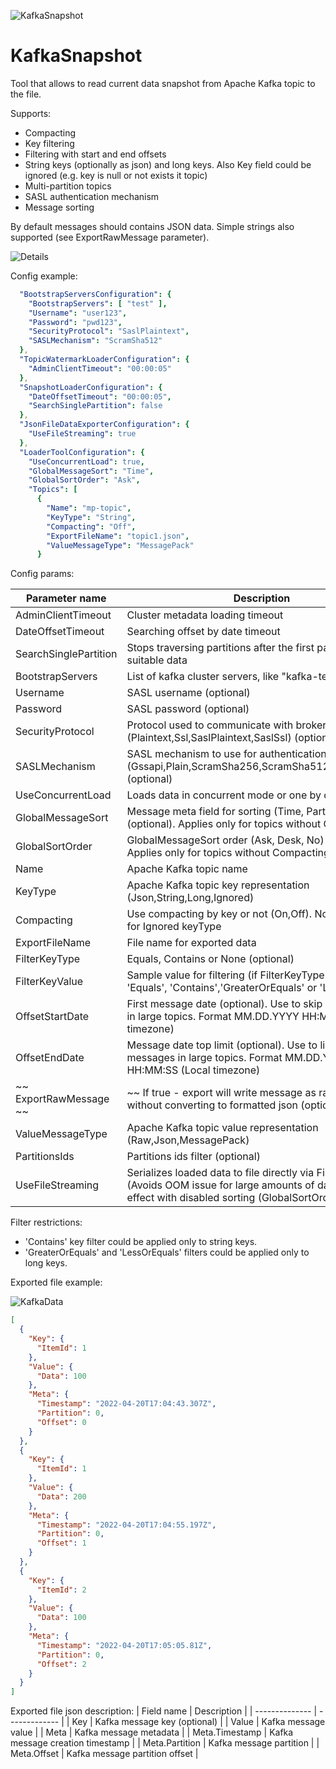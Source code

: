 ![KafkaSnapshot](logo_s.png)
# KafkaSnapshot
Tool that allows to read current data snapshot from Apache Kafka topic to the file.

Supports:
* Compacting
* Key filtering
* Filtering with start and end offsets
* String keys (optionally as json) and long keys. Also Key field could be ignored (e.g. key is null or not exists it topic)
* Multi-partition topics
* SASL authentication mechanism
* Message sorting

By default messages should contains JSON data. Simple strings also supported (see ExportRawMessage parameter).

![Details](Case1.PNG)

Config example:

```yaml
  "BootstrapServersConfiguration": {
    "BootstrapServers": [ "test" ],
    "Username": "user123",
    "Password": "pwd123",
    "SecurityProtocol": "SaslPlaintext",
    "SASLMechanism": "ScramSha512"
  },
  "TopicWatermarkLoaderConfiguration": {
    "AdminClientTimeout": "00:00:05"
  },
  "SnapshotLoaderConfiguration": {
    "DateOffsetTimeout": "00:00:05",
    "SearchSinglePartition": false
  },
  "JsonFileDataExporterConfiguration": {
    "UseFileStreaming": true
  },
  "LoaderToolConfiguration": {
    "UseConcurrentLoad": true,
    "GlobalMessageSort": "Time",
    "GlobalSortOrder": "Ask",
    "Topics": [
      {
        "Name": "mp-topic",
        "KeyType": "String",
        "Compacting": "Off",
        "ExportFileName": "topic1.json",
        "ValueMessageType": "MessagePack"
      }
```
Config params:

| Parameter name | Description   |
| -------------- | ------------- |
| AdminClientTimeout | Cluster metadata loading timeout |
| DateOffsetTimeout | Searching offset by date timeout |
| SearchSinglePartition | Stops traversing partitions after the first partition with suitable data |
| BootstrapServers | List of kafka cluster servers, like "kafka-test:9092"  |
| Username | SASL username (optional)  |
| Password | SASL password (optional)  |
| SecurityProtocol | Protocol used to communicate with brokers (Plaintext,Ssl,SaslPlaintext,SaslSsl) (optional)  |
| SASLMechanism | SASL mechanism to use for authentication (Gssapi,Plain,ScramSha256,ScramSha512,OAuthBearer) (optional)  |
| UseConcurrentLoad | Loads data in concurrent mode or one by one |
| GlobalMessageSort | Message meta field for sorting (Time, Partition) (optional). Applies only for topics without Compacting. |
| GlobalSortOrder | GlobalMessageSort order (Ask, Desk, No) (optional). Applies only for topics without Compacting.|
| Name           | Apache Kafka topic name |
| KeyType        | Apache Kafka topic key representation (Json,String,Long,Ignored) |
| Compacting     | Use compacting by key or not (On,Off). Not supported for Ignored keyType |
| ExportFileName | File name for exported data  |
| FilterKeyType | Equals, Contains or None (optional)  |
| FilterKeyValue | Sample value for filtering (if FilterKeyType sets as 'Equals', 'Contains','GreaterOrEquals' or 'LessOrEquals') |
| OffsetStartDate | First message date (optional). Use to skip old messages in large topics. Format MM.DD.YYYY HH:MM:SS (Local timezone)|
| OffsetEndDate | Message date top limit (optional). Use to limit filtering messages in large topics. Format MM.DD.YYYY HH:MM:SS (Local timezone)|
| ~~ ExportRawMessage ~~ | ~~ If true - export will write message as raw string without converting to formatted json (optional). ~~|
| ValueMessageType | Apache Kafka topic value representation (Raw,Json,MessagePack) |
| PartitionsIds | Partitions ids filter (optional)|
| UseFileStreaming | Serializes loaded data to file directly via FileStream (Avoids OOM issue for large amounts of data). Better effect with disabled sorting (GlobalSortOrder No)|

Filter restrictions:
* 'Contains' key filter could be applied only to string keys.
* 'GreaterOrEquals' and 'LessOrEquals' filters could be applied only to long keys.


Exported file example:


![KafkaData](OriginalData.png)

```json
[
  {
    "Key": {
      "ItemId": 1
    },
    "Value": {
      "Data": 100
    },
    "Meta": {
      "Timestamp": "2022-04-20T17:04:43.307Z",
      "Partition": 0,
      "Offset": 0
    }
  },
  {
    "Key": {
      "ItemId": 1
    },
    "Value": {
      "Data": 200
    },
    "Meta": {
      "Timestamp": "2022-04-20T17:04:55.197Z",
      "Partition": 0,
      "Offset": 1
    }
  },
  {
    "Key": {
      "ItemId": 2
    },
    "Value": {
      "Data": 100
    },
    "Meta": {
      "Timestamp": "2022-04-20T17:05:05.81Z",
      "Partition": 0,
      "Offset": 2
    }
  }
]
```

Exported file json description:
| Field name | Description   |
| -------------- | ------------- |
| Key           | Kafka message key (optional) |
| Value           | Kafka message value |
| Meta           | Kafka message metadata |
| Meta.Timestamp | Kafka message creation timestamp |
| Meta.Partition | Kafka message partition |
| Meta.Offset | Kafka message partition offset |

